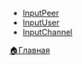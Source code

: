 

* [InputPeer](/docs-test/_test/userbot/inputpeer)
* [InputUser](/docs-test/_test/userbot/inputuser)
* [InputChannel](/docs-test/_test/userbot/inputchannel)



[🏠Главная](/docs-test/_test/userbot)
  
